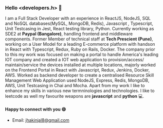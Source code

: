 ### Hello <developers.h> 👋

I am a Full Stack Developer with an experience in ReactJS, NodeJS, SQL and NoSQL databases(MySQL, MongoDB, Redis), Javascript , Typescript, Unit Testcasing in Jest, React testing library, Python. Currently working as SDE2 at **Paypal (Bangalore)**, handling frontend and middleware components. Former Member of technical staff at **Tech Prescient (Pune)**, working on a User Model for a leading E-commerce platform with handson in React with Typescript, Redux, Ruby on Rails, Docker. The company prior to this my work was focused on making a portal to handle America's leading IOT company and created a IOT web application to provision/access/ maintain/service the devices installed at multiple locations, majorly worked on the Frontend Portal in React with Javascript, Redux, Jenkins, Docker, AWS. Worked as backend developer to create a centralised Resource Skill Management Web Application used NodeJS, Express, Redis, MongoDB, AWS, Unit Testcasing in Chai and Mocha. Apart from my work I like to enhance my skills in various new termninologies and technologies. I like to leetcode as well my favourite weapons are **javascript** and **python** :computer:. 

#### Happy to connect with you :smile:

- Email: jhakinjal8@gmail.com

